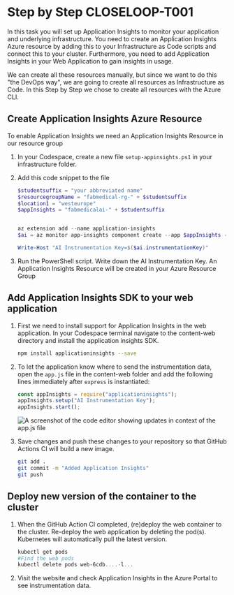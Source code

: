 # Step by Step CLOSELOOP-T001

In this task you will set up Application Insights to monitor your application and underlying infrastructure. You need to create an Application Insights Azure resource by adding this to your Infrastructure as Code scripts and connect this to your cluster. Furthermore, you need to add Application Insights in your Web Application to gain insights in usage.

We can create all these resources manually, but since we want to do this "the DevOps way", we are going to create all resources as Infrastructure as Code. In this Step by Step we chose to create all resources with the Azure CLI.

## Create Application Insights Azure Resource

To enable Application Insights we need an Application Insights Resource in our resource group

1. In your Codespace, create a new file `setup-appinsights.ps1` in your infrastructure folder.

2. Add this code snippet to the file

      ```PowerShell
      $studentsuffix = "your abbreviated name"
      $resourcegroupName = "fabmedical-rg-" + $studentsuffix
      $location1 = "westeurope"
      $appInsights = "fabmedicalai-" + $studentsuffix


      az extension add --name application-insights
      $ai = az monitor app-insights component create --app $appInsights --location $location1 --kind web -g $resourcegroupName --application-type web --retention-time 120 | ConvertFrom-Json

      Write-Host "AI Instrumentation Key=$($ai.instrumentationKey)"
      ```

3. Run the PowerShell script. Write down the AI Instrumentation Key. An Application Insights Resource will be created in your Azure Resource Group

## Add Application Insights SDK to your web application

1. First we need to install support for Application Insights in the web application. In your Codespace terminal navigate to the content-web directory and install the application insights SDK.

   ```bash
   npm install applicationinsights --save
   ```

2. To let the application know where to send the instrumentation data, open the `app.js` file in the content-web folder and add the following lines immediately after `express` is instantiated:

   ```javascript
   const appInsights = require("applicationinsights");
   appInsights.setup("AI Instrumentation Key");
   appInsights.start();
   ```

   ![A screenshot of the code editor showing updates in context of the app.js file](/Assets/hol-2019-10-02_12-33-29.png)

3. Save changes and push these changes to your repository so that GitHub Actions CI will build a new image.

   ```bash
   git add .
   git commit -m "Added Application Insights"
   git push

## Deploy new version of the container to the cluster

1. When the GitHub Action CI completed, (re)deploy the web container to the cluster. Re-deploy the web application by deleting the pod(s). Kubernetes will automatically pull the latest version.

   ```powershell
   kubectl get pods
   #Find the web pods
   kubectl delete pods web-6cdb....-l...
   ```

2. Visit the website and check Application Insights in the Azure Portal to see instrumentation data.
